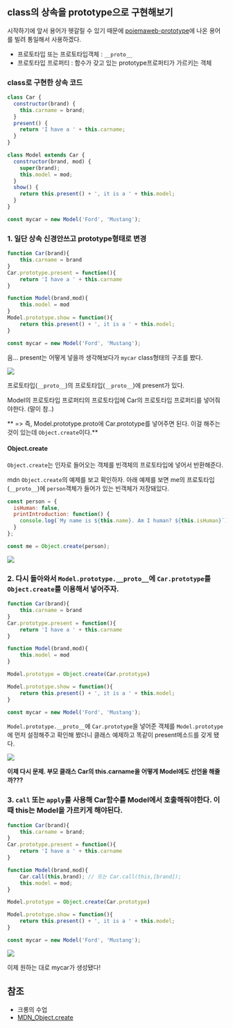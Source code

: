 ## class의 상속을 prototype으로 구현해보기

시작하기에 앞서 용어가 헷갈릴 수 있기 때문에 [poiemaweb-prototype](https://poiemaweb.com/js-prototype)에 나온 용어를 빌려 통일해서 사용하겠다.

- 프로토타입 또는 프로토타입객체 : `__proto__`
- 프로토타입 프로퍼티 : 함수가 갖고 있는 prototype프로퍼티가 가르키는 객체

### class로 구현한 상속 코드


```javascript
class Car {
  constructor(brand) {
    this.carname = brand;
  }
  present() {
    return 'I have a ' + this.carname;
  }
}

class Model extends Car {
  constructor(brand, mod) {
    super(brand);
    this.model = mod;
  }
  show() {
    return this.present() + ', it is a ' + this.model;
  }
}

const mycar = new Model('Ford', 'Mustang');
```

### 1. 일단 상속 신경안쓰고 prototype형태로 변경

```javascript
function Car(brand){
    this.carname = brand
}
Car.prototype.present = function(){
    return 'I have a ' + this.carname
}

function Model(brand,mod){
    this.model = mod
}
Model.prototype.show = function(){
    return this.present() + ', it is a ' + this.model;
}

const mycar = new Model('Ford', 'Mustang');
```

음... present는 어떻게 넣을까 생각해보다가 `mycar` class형태의 구조를 봤다.

![](https://images.velog.io/images/proshy/post/de577999-ed53-41a5-8da1-2540f94f4978/image.png) 

프로토타입(`__proto__`)의 프로토타입(`__proto__`)에 present가 있다.

Model의 프로토타입 프로퍼티의 프로토타입에 Car의 프로토타입 프로퍼티를 넣어줘야한다. (말이 참..)

** => 즉, Model.prototype.proto에 Car.prototype를 넣어주면 된다. 이걸 해주는 것이 있는데 `Object.create`이다.**

#### Object.create

`Object.create`는 인자로 들어오는 객체를 빈객체의 프로토타입에 넣어서 반환해준다.  

mdn `Object.create`의 예제를 보고 확인하자. 아래 예제를 보면 me의 프로토타입(`__proto__`)에 `person`객체가 들어가 있는 빈객체가 저장돼있다.

```javascript
const person = {
  isHuman: false,
  printIntroduction: function() {
    console.log(`My name is ${this.name}. Am I human? ${this.isHuman}`);
  }
};

const me = Object.create(person);
```

![](https://images.velog.io/images/proshy/post/824b696e-fc27-4d4b-b944-842049215226/image.png)




### 2. 다시 돌아와서 `Model.prototype.__proto__`에 `Car.prototype`를 `Object.create`를 이용해서 넣어주자.

```javascript
function Car(brand){
    this.carname = brand
}
Car.prototype.present = function(){
    return 'I have a ' + this.carname
}

function Model(brand,mod){
    this.model = mod
}

Model.prototype = Object.create(Car.prototype)

Model.prototype.show = function(){
    return this.present() + ', it is a ' + this.model;
}

const mycar = new Model('Ford', 'Mustang');
```

`Model.prototype.__proto__`에 `Car.prototype`을 넣어준 객체를 `Model.prototype`에 먼저 설정해주고 확인해 봤더니 클래스 예제하고 똑같이 present메소드를 갖게 됐다.

![](https://images.velog.io/images/proshy/post/21683c9b-6cd2-4692-a5ed-9a0d4f6fc440/image.png)



**이제 다시 문제. 부모 클래스 Car의 this.carname을 어떻게 Model에도 선언을 해줄까???** 

### 3. `call` 또는 `apply`를 사용해 Car함수를 Model에서 호출해줘야한다. 이때 this는 Model을 가르키게 해야된다. 

```javascript
function Car(brand){
    this.carname = brand;
}
Car.prototype.present = function(){
    return 'I have a ' + this.carname
}

function Model(brand,mod){
	Car.call(this,brand); // 또는 Car.call(this,[brand]);
    this.model = mod;
}

Model.prototype = Object.create(Car.prototype)

Model.prototype.show = function(){
    return this.present() + ', it is a ' + this.model;
}

const mycar = new Model('Ford', 'Mustang');
```
![](https://images.velog.io/images/proshy/post/cd26e9b0-bc56-4074-92c8-fbfa0b98f78a/image.png)

이제 원하는 대로 mycar가 생성됐다!


## 참조

- 크롱의 수업
- [MDN_Object.create](https://developer.mozilla.org/ko/docs/Web/JavaScript/Reference/Global_Objects/Object/create)


